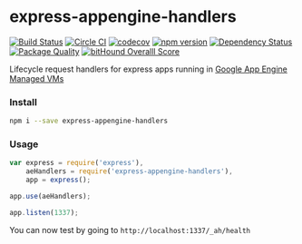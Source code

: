 # express-appengine-handlers

[![Build Status](https://travis-ci.org/homezen/express-appengine-handlers.svg?branch=master)](https://travis-ci.org/homezen/express-appengine-handlers)
[![Circle CI](https://circleci.com/gh/homezen/express-appengine-handlers.svg?style=shield)](https://circleci.com/gh/homezen/express-appengine-handlers)
[![codecov](https://codecov.io/gh/homezen/express-appengine-handlers/branch/master/graph/badge.svg)](https://codecov.io/gh/homezen/express-appengine-handlers)
[![npm version](https://badge.fury.io/js/express-appengine-handlers.svg)](http://badge.fury.io/js/express-appengine-handlers)
[![Dependency Status](https://www.versioneye.com/user/projects/55edfc44211c6b0014001acb/badge.svg?style=flat)](https://www.versioneye.com/user/projects/55edfc44211c6b0014001acb)
[![Package Quality](http://npm.packagequality.com/shield/express-appengine-handlers.svg)](http://packagequality.com/#?package=express-appengine-handlers)
[![bitHound Overalll Score](https://www.bithound.io/github/home-buddy/express-appengine-handlers/badges/score.svg)](https://www.bithound.io/github/home-buddy/express-appengine-handlers)

Lifecycle request handlers for express apps running in [Google App Engine Managed VMs](https://cloud.google.com/appengine/docs/managed-vms/)

### Install

```bash
npm i --save express-appengine-handlers
```

### Usage

```js
var express = require('express'),
    aeHandlers = require('express-appengine-handlers'),
    app = express();

app.use(aeHandlers);

app.listen(1337);
```

You can now test by going to `http://localhost:1337/_ah/health`
